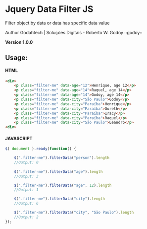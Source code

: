 # Jquery Data Filter JS
<p>Filter object by data or data has specific data value</p>
<p>Author Godahtech | Soluções Digitais - Roberto W. Godoy ::godoy::</p>
<b>Version 1.0.0</b>
 
## Usage:

#### HTML
```html
<div>
    <p class="filter-me" data-age="12">Henrique, age 12</p>
    <p class="filter-me" data-age="14">Raquel, age 14</p>
    <p class="filter-me" data-age="14">Godoy, age 14</p>
    <p class="filter-me" data-city="São Paulo">Godoy</p>
    <p class="filter-me" data-city="Paraíba">Henrique</p>
    <p class="filter-me" data-city="Paraíba">Goreth</p>
    <p class="filter-me" data-city="Paraíba">Iracy</p>
    <p class="filter-me" data-city="Paraíba">Raquel</p>
    <p class="filter-me" data-city="São Paulo">Leandro</p>
<div>
```

#### JAVASCRIPT
```javascript
$( document ).ready(function() {

    $(".filter-me").filterData("person").length
    //Output: 0
    
    $(".filter-me").filterData("age").length
    //Output: 3

    $(".filter-me").filterData("age", 12).length
    //Output: 1

    $(".filter-me").filterData("city").length
    //Output: 6

    $(".filter-me").filterData("city", "São Paulo").length
    //Output: 2
});
```
